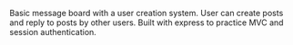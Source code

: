 Basic message board with a user creation system. User can create posts and reply to posts by other users. Built with express to practice MVC and session authentication.
